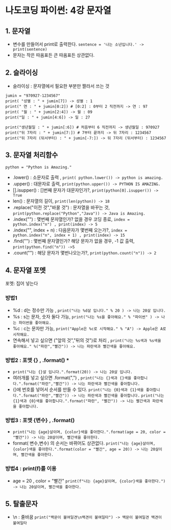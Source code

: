 # 나도코딩 파이썬: 4강 문자열

## 1. 문자열

- 변수를 만들어서 print로 출력한다. `sentence = '나는 소년입니다.' -> print(sentence)`
- 문자는 작은 따옴표든 큰 따옴표든 상관없다.

## 2. 슬라이싱

-  슬라이싱 : 문자열에서 필요한 부분만 짤라서 쓰는 것
```
jumin = "970927-1234567"
print( "성별 : " + jumin[7]) -> 성별 : 1
print(" 연 : " + jumin[0:2]) # [0:2] : 0부터 2 직전까지 -> 연 : 97
print( "월 : " + jumin[2:4]) -> 월 : 09
print("일 : " + jumin[4:6]) -> 일 : 27

print("생년월일 : " + jumin[:6]) # 처음부터 6 직전까지 -> 생년월일 : 970927
print("뒤 7자리 : " + jumin[7:]) # 7부터 끝까지 -> 뒤 7자리 : 1234567
print("뒤 7자리 (뒤서부터) : " + jumin[-7:]) -> 뒤 7자리 (뒤서부터) : 1234567
```

## 3. 문자열 처리함수
`python = "Python is Amazing."`
- .lower() : 소문자로 출력 , `print( python.lower()) -> python is amazing.`
- .upper() : 대문자로 출력, `print(python.upper()) -> PYTHON IS AMAZING.`
- [].isupper() : []번째 문자가 대문자인가?, `print(python[0].isupper()) -> True`
- len() : 문자열의 길이, `print(len(python)) -> 18`
- .replace("이전 것","바꿀 것") : 문자열을 바꾸는 것, `print(python.replace("Python","Java")) -> Java is Amazing.`
- .index("") : 몇번째 문자열인가? 없을 경우 코딩 종료, `index = python.index("n") , print(index) -> 5`
- .index("", index + n) : 다음문자가 몇번째 오는가?, `index = python.index("n", index + 1) , print(index) -> 15`
- .find("") : 몇번째 문자열인가? 해당 문자가 없을 경우, -1 값 출력, `print(python.find("n")) ->5 `
- .count("") : 해당 문자가 몇번나오는가?, `print(python.count("n")) -> 2`

## 4. 문자열 포멧
포멧: 집어 넣는다

### 방법1

- %d : d는 정수만 가능 , `print("나는 %d살 입니다." % 20 ) -> 나는 20살 입니다.` 
- %s : s는 문자, 숫자 둘다 가능, `print("나는 %s을 좋아해요." % "파이썬" ) -> 나는 파이썬을 좋아해요.`
- %c : c는 문자만 가능, `print("Apple은 %c로 시작해요." % "A") -> Apple은 A로 시작해요.`
- 연속해서 넣고 싶으면 ("앞의 것","뒤의 것")로 처리 , `print("나는 %s색과 %s색을 좋아해요." %("파란","빨간")) -> 나는 파란색과 빨간색을 좋아해요.`

### 방법2 : 포맷 {} , .format() *

- `print("나는 {}살 입니다.".format(20)) -> 나는 20살 입니다.`
- 여러개를 넣고 싶으면 .format(",") , `print("나는 {}색과 {}색을 좋아합니다.".format("파란","빨간")) -> 나는 파란색과 빨간색을 좋아합니다.`
- {}에 번호를 넣어서 순서를 만들 수 있다. 
`print("나는 {0}색과 {1}색을 좋아합니다.".format("파란","빨간")) -> 나는 파란색과 빨간색을 좋아합니다.`
`print("나는 {1}색과 {0}색을 좋아합니다.".format("파란", "빨간")) -> 나는 빨간색과 파란색을 좋아합니다.`

### 방법3 : 포맷 {변수} , .format()

- `print("나는 {age}살이며, {color}색을 좋아한다.".format(age = 20, color = "빨간")) -> 나는 20살이며, 빨간색을 좋아한다.`
- format( 변수,변수) 의 순서는 바뀌어도 상관없다.
`print("나는 {age}살이며, {color}색을 좋아한다.".format(color = "빨간", age = 20)) -> 나는 20살이며, 빨간색을 좋아한다.`

### 방법4 : print(f)를 이용

- age = 20 , color = "빨간" `print(f"나는 {age}살이며, {color}색을 좋아한다.") -> 나는 20살이며, 빨간색을 좋아한다.`


## 5. 탈출문자

- \n : 줄바꿈
`
print("백문이 불여일견\n백견이 불여일타") ->
백문이 불여일견
백견이 불여일타
`




